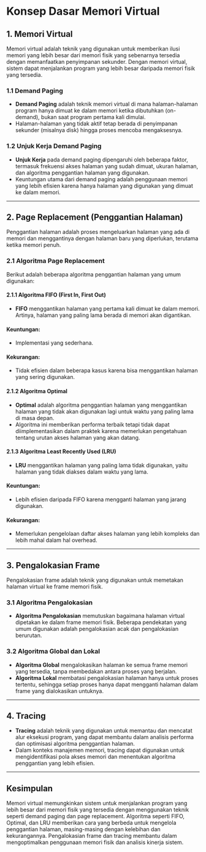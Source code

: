 # Konsep Dasar Memori Virtual

## 1. Memori Virtual
Memori virtual adalah teknik yang digunakan untuk memberikan ilusi memori yang lebih besar dari memori fisik yang sebenarnya tersedia dengan memanfaatkan penyimpanan sekunder. Dengan memori virtual, sistem dapat menjalankan program yang lebih besar daripada memori fisik yang tersedia.

### 1.1 Demand Paging
- **Demand Paging** adalah teknik memori virtual di mana halaman-halaman program hanya dimuat ke dalam memori ketika dibutuhkan (on-demand), bukan saat program pertama kali dimulai.
- Halaman-halaman yang tidak aktif tetap berada di penyimpanan sekunder (misalnya disk) hingga proses mencoba mengaksesnya.
  
### 1.2 Unjuk Kerja Demand Paging
- **Unjuk Kerja** pada demand paging dipengaruhi oleh beberapa faktor, termasuk frekuensi akses halaman yang sudah dimuat, ukuran halaman, dan algoritma penggantian halaman yang digunakan.
- Keuntungan utama dari demand paging adalah penggunaan memori yang lebih efisien karena hanya halaman yang digunakan yang dimuat ke dalam memori.

---

## 2. Page Replacement (Penggantian Halaman)
Penggantian halaman adalah proses mengeluarkan halaman yang ada di memori dan menggantinya dengan halaman baru yang diperlukan, terutama ketika memori penuh.

### 2.1 Algoritma Page Replacement
Berikut adalah beberapa algoritma penggantian halaman yang umum digunakan:

#### 2.1.1 Algoritma FIFO (First In, First Out)
- **FIFO** menggantikan halaman yang pertama kali dimuat ke dalam memori. Artinya, halaman yang paling lama berada di memori akan digantikan.
  
#### Keuntungan:
- Implementasi yang sederhana.

#### Kekurangan:
- Tidak efisien dalam beberapa kasus karena bisa menggantikan halaman yang sering digunakan.

#### 2.1.2 Algoritma Optimal
- **Optimal** adalah algoritma penggantian halaman yang menggantikan halaman yang tidak akan digunakan lagi untuk waktu yang paling lama di masa depan.
- Algoritma ini memberikan performa terbaik tetapi tidak dapat diimplementasikan dalam praktek karena memerlukan pengetahuan tentang urutan akses halaman yang akan datang.

#### 2.1.3 Algoritma Least Recently Used (LRU)
- **LRU** menggantikan halaman yang paling lama tidak digunakan, yaitu halaman yang tidak diakses dalam waktu yang lama.
  
#### Keuntungan:
- Lebih efisien daripada FIFO karena mengganti halaman yang jarang digunakan.

#### Kekurangan:
- Memerlukan pengelolaan daftar akses halaman yang lebih kompleks dan lebih mahal dalam hal overhead.

---

## 3. Pengalokasian Frame
Pengalokasian frame adalah teknik yang digunakan untuk memetakan halaman virtual ke frame memori fisik.

### 3.1 Algoritma Pengalokasian
- **Algoritma Pengalokasian** memutuskan bagaimana halaman virtual dipetakan ke dalam frame memori fisik. Beberapa pendekatan yang umum digunakan adalah pengalokasian acak dan pengalokasian berurutan.

### 3.2 Algoritma Global dan Lokal
- **Algoritma Global** mengalokasikan halaman ke semua frame memori yang tersedia, tanpa membedakan antara proses yang berjalan.
- **Algoritma Lokal** membatasi pengalokasian halaman hanya untuk proses tertentu, sehingga setiap proses hanya dapat mengganti halaman dalam frame yang dialokasikan untuknya.

---

## 4. Tracing
- **Tracing** adalah teknik yang digunakan untuk memantau dan mencatat alur eksekusi program, yang dapat membantu dalam analisis performa dan optimisasi algoritma penggantian halaman.
- Dalam konteks manajemen memori, tracing dapat digunakan untuk mengidentifikasi pola akses memori dan menentukan algoritma penggantian yang lebih efisien.

---

## Kesimpulan
Memori virtual memungkinkan sistem untuk menjalankan program yang lebih besar dari memori fisik yang tersedia dengan menggunakan teknik seperti demand paging dan page replacement. Algoritma seperti FIFO, Optimal, dan LRU memberikan cara yang berbeda untuk mengelola penggantian halaman, masing-masing dengan kelebihan dan kekurangannya. Pengalokasian frame dan tracing membantu dalam mengoptimalkan penggunaan memori fisik dan analisis kinerja sistem.

